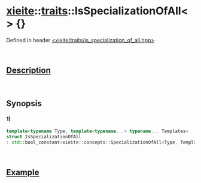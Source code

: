 # [xieite](../../xieite.md)\:\:[traits](../../traits.md)\:\:IsSpecializationOfAll\<\> \{\}
Defined in header [<xieite/traits/is_specialization_of_all.hpp>](../../../include/xieite/traits/is_specialization_of_all.hpp)

&nbsp;

## [Description](../concepts/specialization_of_all.md#Description)

&nbsp;

## Synopsis
#### 1)
```cpp
template<typename Type, template<typename...> typename... Templates>
struct IsSpecializationOfAll
: std::bool_constant<xieite::concepts::SpecializationOfAll<Type, Templates...>> {};
```

&nbsp;

## [Example](../concepts/specialization_of_all.md#Example)
